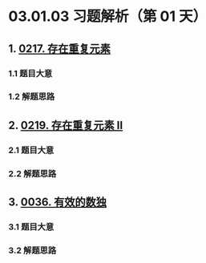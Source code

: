 # 03.01.03 习题解析（第 01 天）

## 1. [0217. 存在重复元素](https://leetcode.cn/problems/contains-duplicate/)

### 1.1 题目大意

### 1.2 解题思路

## 2. [0219. 存在重复元素 II](https://leetcode.cn/problems/contains-duplicate-ii/)

### 2.1 题目大意

### 2.2 解题思路

## 3. [0036. 有效的数独](https://leetcode.cn/problems/valid-sudoku/)

### 3.1 题目大意

### 3.2 解题思路    
